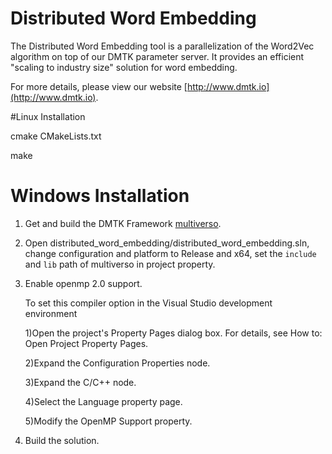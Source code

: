 Distributed Word Embedding
==========

The Distributed Word Embedding tool is a parallelization of the Word2Vec algorithm on top of our DMTK parameter server. It provides an efficient "scaling to industry size" solution for word embedding.

For more details, please view our website [http://www.dmtk.io](http://www.dmtk.io).

#Linux Installation

cmake CMakeLists.txt

make

# Windows Installation

1. Get and build the DMTK Framework [multiverso](https://github.com/Microsoft/multiverso.git).

2. Open distributed_word_embedding/distributed_word_embedding.sln, change configuration and platform to Release and x64, set the ```include``` and ```lib``` path of multiverso in project property.

3. Enable openmp 2.0 support.

   To set this compiler option in the Visual Studio development environment
  
   1)Open the project's Property Pages dialog box. For details, see How to: Open Project Property Pages.
  
   2)Expand the Configuration Properties node.
  
   3)Expand the C/C++ node.
  
   4)Select the Language property page.
  
   5)Modify the OpenMP Support property.

4. Build the solution.
